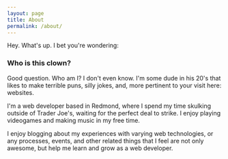 ```yaml
---
layout: page
title: About
permalink: /about/
---
```


Hey. What's up. I bet you're wondering:

### Who is this clown?
Good question. Who am I? I don't even know. I'm some dude in his 20's that likes to make terrible puns, silly jokes, and, more pertinent to your visit here: websites.

I'm a web developer based in Redmond, where I spend my time skulking outside of Trader Joe's, waiting for the perfect deal to strike. I enjoy playing videogames and making music in my free time.

I enjoy blogging about my experiences with varying web technologies, or any processes, events, and other related things that I feel are not only awesome, but help me learn and grow as a web developer. 
